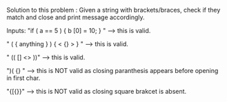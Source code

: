 Solution to this problem :
  Given a string with brackets/braces, check if they match and close and print message accordingly.

Inputs: 
  "if ( a == 5 ) {  b [0] = 10; } "  --> this is valid.

  " ( { anything } ) { < {} > } "   --> this is valid.

  " (( [] <> ))"   --> this is valid.

  ")( {} "   --> this is NOT valid as closing paranthesis appears before opening in first char.

  "{[{}}"   --> this is NOT valid as closing square brakcet is absent.
